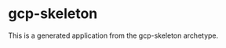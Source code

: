 gcp-skeleton
=============================

This is a generated application from the gcp-skeleton archetype.
